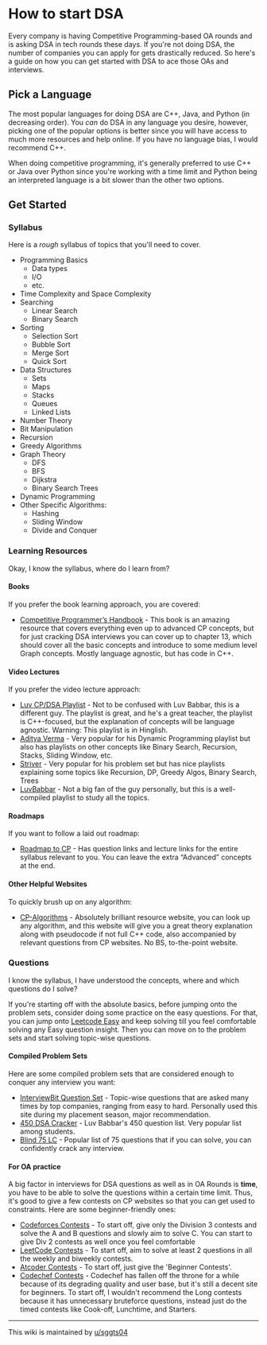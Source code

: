 # How to start DSA

Every company is having Competitive Programming-based OA rounds and is asking DSA in tech rounds these days. If you're not doing DSA, the number of companies you can apply for gets drastically reduced. So here's a guide on how you can get started with DSA to ace those OAs and interviews.

## Pick a Language

The most popular languages for doing DSA are C++, Java, and Python (in decreasing order). You *can* do DSA in any language you desire, however, picking one of the popular options is better since you will have access to much more resources and help online. If you have no language bias, I would recommend C++.

When doing competitive programming, it's generally preferred to use C++ or Java over Python since you're working with a time limit and Python being an interpreted language is a bit slower than the other two options.

## Get Started

### Syllabus

Here is a *rough* syllabus of topics that you'll need to cover.

- Programming Basics<br>
    - Data types<br>
    - I/O
    - etc.
- Time Complexity and Space Complexity
- Searching
    - Linear Search
    - Binary Search
- Sorting
    - Selection Sort
    - Bubble Sort
    - Merge Sort
    - Quick Sort
- Data Structures
    - Sets
    - Maps
    - Stacks
    - Queues
    - Linked Lists
- Number Theory
- Bit Manipulation
- Recursion
- Greedy Algorithms
- Graph Theory
    - DFS
    - BFS
    - Dijkstra
    - Binary Search Trees
- Dynamic Programming
- Other Specific Algorithms:
    - Hashing
    - Sliding Window
    - Divide and Conquer

### Learning Resources

Okay, I know the syllabus, where do I learn from?

#### Books

If you prefer the book learning approach, you are covered:

- [Competitive Programmer’s Handbook](https://cses.fi/book/book.pdf) - This book is an amazing resource that covers everything even up to advanced CP concepts, but for just cracking DSA interviews you can cover up to chapter 13, which should cover all the basic concepts and introduce to some medium level Graph concepts. Mostly language agnostic, but has code in C++.

#### Video Lectures

If you prefer the video lecture approach:

- [Luv CP/DSA Playlist](https://www.youtube.com/playlist?list=PLauivoElc3ggagradg8MfOZreCMmXMmJ-) - Not to be confused with Luv Babbar, this is a different guy. The playlist is great, and he's a great teacher, the playlist is C++-focused, but the explanation of concepts will be language agnostic. Warning: This playlist is in Hinglish.
- [Aditya Verma](https://www.youtube.com/c/AdityaVermaTheProgrammingLord/playlists) - Very popular for his Dynamic Programming playlist but also has playlists on other concepts like Binary Search, Recursion, Stacks, Sliding Window, etc.
- [Striver](https://www.youtube.com/c/takeUforward/playlists) - Very popular for his problem set but has nice playlists explaining some topics like Recursion, DP, Greedy Algos, Binary Search, Trees
- [LuvBabbar](https://www.youtube.com/playlist?list=PLDzeHZWIZsTryvtXdMr6rPh4IDexB5NIA) - Not a big fan of the guy personally, but this is a well-compiled playlist to study all the topics.

#### Roadmaps

If you want to follow a laid out roadmap:

- [Roadmap to CP](https://docs.google.com/document/d/1N4--AK1rC45rjY-o0JFUwz1jRRc56w_QLurYCimH2Mc/edit#) - Has question links and lecture links for the entire syllabus relevant to you. You can leave the extra “Advanced” concepts at the end.

#### Other Helpful Websites

To quickly brush up on any algorithm:
- [CP-Algorithms](https://cp-algorithms.com/) - Absolutely brilliant resource website, you can look up any algorithm, and this website will give you a great theory explanation along with pseudocode if not full C++ code, also accompanied by relevant questions from CP websites. No BS, to-the-point website.

### Questions

I know the syllabus, I have understood the concepts, where and which questions do I solve?

If you're starting off with the absolute basics, before jumping onto the problem sets, consider doing some practice on the easy questions. For that, you can jump onto [Leetcode Easy](https://leetcode.com/problemset/all/?difficulty=EASY&page=1) and keep solving till you feel comfortable solving any Easy question insight. Then you can move on to the problem sets and start solving topic-wise questions.

#### Compiled Problem Sets

Here are some compiled problem sets that are considered enough to conquer any interview you want:

- [InterviewBit Question Set](https://www.interviewbit.com/courses/programming/) - Topic-wise questions that are asked many times by top companies, ranging from easy to hard. Personally used this site during my placement season, major recommendation.
- [450 DSA Cracker](https://450dsa.com/) - Luv Babbar's 450 question list. Very popular list among students.
- [Blind 75 LC](https://leetcode.com/discuss/general-discussion/460599/blind-75-leetcode-questions) - Popular list of 75 questions that if you can solve, you can confidently crack any interview.

#### For OA practice

A big factor in interviews for DSA questions as well as in OA Rounds is **time**, you have to be able to solve the questions within a certain time limit. Thus, it's good to give a few contests on CP websites so that you can get used to constraints. Here are some beginner-friendly ones:

- [Codeforces Contests](https://codeforces.com/contests?complete=true) - To start off, give only the Division 3 contests and solve the A and B questions and slowly aim to solve C. You can start to give Div 2 contests as well once you feel comfortable<br>
- [LeetCode Contests](https://leetcode.com/contest/) - To start off, aim to solve at least 2 questions in all the weekly and biweekly contests.
- [Atcoder Contests](https://atcoder.jp/contests/) - To start off, just give the 'Beginner Contests'.
- [Codechef Contests](https://www.codechef.com/contests?itm_medium=navmenu&itm_campaign=allcontests) - Codechef has fallen off the throne for a while because of its degrading quality and user base, but it's still a decent site for beginners. To start off, I wouldn't recommend the Long contests because it has unnecessary bruteforce questions, instead just do the timed contests like Cook-off, Lunchtime, and Starters.


---

This wiki is maintained by [u/sggts04](https://reddit.com/u/sggts04)
